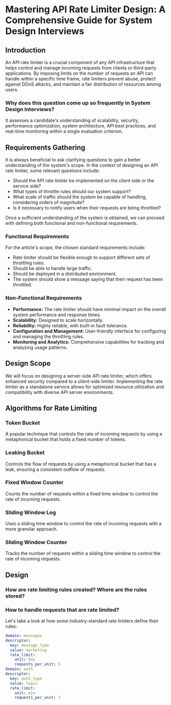 # Mastering API Rate Limiter Design: A Comprehensive Guide for System Design Interviews

## Introduction

An API rate limiter is a crucial component of any API infrastructure that helps control and manage incoming requests from clients or third-party applications. By imposing limits on the number of requests an API can handle within a specific time frame, rate limiters prevent abuse, protect against DDoS attacks, and maintain a fair distribution of resources among users.

### Why does this question come up so frequently in System Design Interviews?

It assesses a candidate's understanding of scalability, security, performance optimization, system architecture, API best practices, and real-time monitoring within a single evaluation criterion.

## Requirements Gathering

It is always beneficial to ask clarifying questions to gain a better understanding of the system's scope. In the context of designing an API rate limiter, some relevant questions include:

- Should the API rate limiter be implemented on the client side or the service side?
- What types of throttle rules should our system support?
- What scale of traffic should the system be capable of handling, considering orders of magnitude?
- Is it necessary to notify users when their requests are being throttled?

Once a sufficient understanding of the system is obtained, we can proceed with defining both functional and non-functional requirements.

### Functional Requirements

For the article's scope, the chosen standard requirements include:

- Rate limiter should be flexible enough to support different sets of throttling rules.
- Should be able to handle large traffic.
- Should be deployed in a distributed environment.
- The system should show a message saying that their request has been throttled.

### Non-Functional Requirements

- **Performance:** The rate limiter should have minimal impact on the overall system performance and response times.
- **Scalability:** Designed to scale horizontally.
- **Reliability:** Highly reliable, with built-in fault tolerance.
- **Configuration and Management:** User-friendly interface for configuring and managing the throttling rules.
- **Monitoring and Analytics:** Comprehensive capabilities for tracking and analyzing usage patterns.

## Design Scope

We will focus on designing a server-side API rate limiter, which offers enhanced security compared to a client-side limiter. Implementing the rate limiter as a standalone service allows for optimized resource utilization and compatibility with diverse API server environments.

## Algorithms for Rate Limiting

### Token Bucket

A popular technique that controls the rate of incoming requests by using a metaphorical bucket that holds a fixed number of tokens.

### Leaking Bucket

Controls the flow of requests by using a metaphorical bucket that has a leak, ensuring a consistent outflow of requests.

### Fixed Window Counter

Counts the number of requests within a fixed time window to control the rate of incoming requests.

### Sliding Window Log

Uses a sliding time window to control the rate of incoming requests with a more granular approach.

### Sliding Window Counter

Tracks the number of requests within a sliding time window to control the rate of incoming requests.

## Design

### How are rate limiting rules created? Where are the rules stored?

### How to handle requests that are rate limited?

Let's take a look at how some industry-standard rate limiters define their rules:

```yaml
domain: messages
descriptor:
  key: message_type
  value: marketing
  rate_limit:
    unit: day
    requests_per_unit: 5
domain: auth
descriptor:
  key: auth_type
  value: login
  rate_limit:
    unit: min
    requests_per_unit: 3

